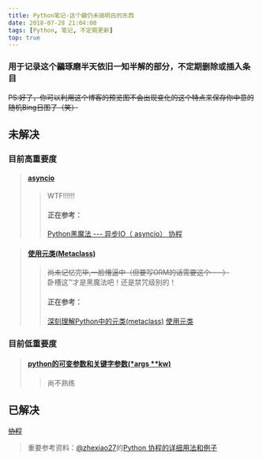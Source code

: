 ```yaml
---
title: Python笔记-这个鶸仍未搞明白的东西
date: 2018-07-28 21:04:00
tags: [Python, 笔记, 不定期更新]
top: true
---
```

### 用于记录这个鶸琢磨半天依旧一知半解的部分，不定期删除或插入条目  
~~PS:好了，你可以利用这个博客的预览图不会出现变化的这个特点来保存你中意的随机Bing日图了（笑）~~
<!--more-->
## 未解决

### 目前高重要度

> #### [asyncio](https://www.liaoxuefeng.com/wiki/0014316089557264a6b348958f449949df42a6d3a2e542c000/001432090954004980bd351f2cd4cc18c9e6c06d855c498000)
>> WTF!!!!!!
>> #### 正在参考：
>> [Python黑魔法 --- 异步IO（ asyncio） 协程](https://www.jianshu.com/p/b5e347b3a17c)

> #### [使用元类(Metaclass)](https://www.liaoxuefeng.com/wiki/0014316089557264a6b348958f449949df42a6d3a2e542c000/0014319106919344c4ef8b1e04c48778bb45796e0335839000)
>> ~~尚未记忆完毕,一脸懵逼中（但要写ORM的话需要这个······）~~  
>> 卧槽这™才是黑魔法吧！还是禁咒级别的！
>> #### 正在参考：
>> [深刻理解Python中的元类(metaclass)](http://blog.jobbole.com/21351/)
>> [使用元类](https://www.liaoxuefeng.com/wiki/0014316089557264a6b348958f449949df42a6d3a2e542c000/0014319106919344c4ef8b1e04c48778bb45796e0335839000)


### 目前低重要度

> #### [python的可变参数和关键字参数(*args **kw)](https://www.jianshu.com/p/98f7e34845b5)
>> 尚不熟练


## 已解决

~~[协程](https://blog.csdn.net/andybegin/article/details/77884645)~~
> 重要参考资料：[@zhexiao27](https://blog.csdn.net/andybegin)的[Python 协程的详细用法和例子](https://blog.csdn.net/andybegin/article/details/77884645)


<!--more-->